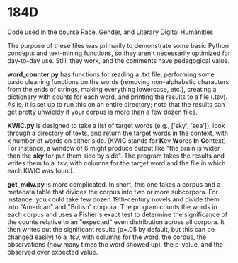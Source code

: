 # 184D
Code used in the course Race, Gender, and Literary Digital Humanities

The purpose of these files was primarily to demonstrate some basic Python concepts and text-mining functions, so they aren't necessarily optimized for day-to-day use. Still, they work, and the comments have pedagogical value.

**word_counter.py** has functions for reading a .txt file, performing some basic cleaning functions on the words (removing non-alphabetic characters from the ends of strings, making everything lowercase, etc.), creating a dictionary with counts for each word, and printing the results to a file (.tsv). As is, it is set up to run this on an entire directory; note that the results can get pretty unwieldy if your corpus is more than a few dozen files.

**KWIC.py** is designed to take a list of target words (e.g., ['sky', 'sea']), look through a directory of texts, and return the target words in the context, with x number of words on either side. (KWIC stands for **K**ey **W**ords **I**n **C**ontext). For instance, a window of 6 might produce output like "the brain is wider than the **sky** for put them side by side". The program takes the results and writes them to a .tsv, with columns for the target word and the file in which each KWIC was found.

**get_mdw.py** is more complicated. In short, this one takes a corpus and a metadata table that divides the corpus into two or more subcorpora. For instance, you could take few dozen 19th-century novels and divide them into "American" and "British" corpora. The program counts the words in each corpus and uses a Fisher's exact test to determine the significance of the counts relative to an "expected" even distribution across all corpora. It then writes out the significant results (p=.05 by default, but this can be changed easily) to a .tsv, with columns for the word, the corpus, the observations (how many times the word showed up), the p-value, and the observed over expected value.
